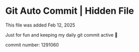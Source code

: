 # Git Auto Commit | Hidden File

This file was added Feb 12, 2025

Just for fun and keeping my daily git commit active 🤪

commit number: 1291060
